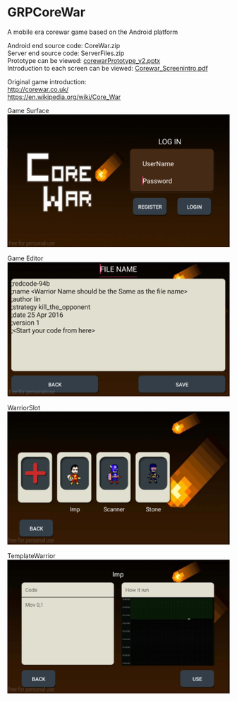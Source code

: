 # GRPCoreWar
A mobile era corewar game based on the Android platform

Android end source code: CoreWar.zip  
Server end source code: ServerFiles.zip  
Prototype can be viewed: [corewarPrototype_v2.pptx](https://github.com/littlebugivy/GRPCoreWar/blob/master/corewarPrototype_v2.pptx)  
Introduction to each screen can be viewed: [Corewar_Screenintro.pdf](https://github.com/littlebugivy/GRPCoreWar/blob/master/CoreWar_ScreenIntro.pdf)

Original game introduction:
<br/>http://corewar.co.uk/
<br/>https://en.wikipedia.org/wiki/Core_War

Game Surface
![alt tag](https://github.com/littlebugivy/GRPCoreWar/blob/master/Surface.png)

Game Editor
![alt tag](https://github.com/littlebugivy/GRPCoreWar/blob/master/Editor.png)

WarriorSlot
![alt tag](https://github.com/littlebugivy/GRPCoreWar/blob/master/WarriorSlot.png)

TemplateWarrior
![alt tag](https://github.com/littlebugivy/GRPCoreWar/blob/master/TemplateWarrior.png)
